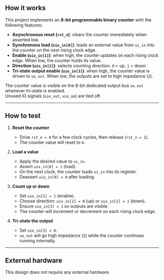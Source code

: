 <!---

This file is used to generate your project datasheet. Please fill in the information below and delete any unused
sections.

You can also include images in this folder and reference them in the markdown. Each image must be less than
512 kb in size, and the combined size of all images must be less than 1 MB.
-->

## How it works

This project implements an **8-bit programmable binary counter** with the following features:

- **Asynchronous reset (`rst_n`)**: clears the counter immediately when asserted low.  
- **Synchronous load (`uio_in[0]`)**: loads an external value from `ui_in` into the counter on the next rising clock edge.  
- **Enable (`uio_in[1]`)**: when high, the counter updates on each rising clock edge. When low, the counter holds its value.  
- **Direction (`uio_in[2]`)**: selects counting direction. `0` = up, `1` = down.  
- **Tri-state output enable (`uio_in[3]`)**: when high, the counter value is driven to `uo_out`. When low, the outputs are set to high impedance (`Z`).  

The counter value is visible on the 8-bit dedicated output bus `uo_out` whenever tri-state is enabled.  
Unused IO signals (`uio_out`, `uio_oe`) are tied off.  

---

## How to test

1. **Reset the counter**  
   - Drive `rst_n = 0` for a few clock cycles, then release (`rst_n = 1`).  
   - The counter value will reset to `0`.  

2. **Load a value**  
   - Apply the desired value to `ui_in`.  
   - Assert `uio_in[0] = 1` (load).  
   - On the next clock, the counter loads `ui_in` into its register.  
   - Deassert `uio_in[0] = 0` after loading.  

3. **Count up or down**  
   - Set `uio_in[1] = 1` (enable).  
   - Choose direction: `uio_in[2] = 0` (up) or `uio_in[2] = 1` (down).  
   - Ensure `uio_in[3] = 1` so outputs are visible.  
   - The counter will increment or decrement on each rising clock edge.  

4. **Tri-state the output**  
   - Set `uio_in[3] = 0`.  
   - `uo_out` will go high impedance (`Z`) while the counter continues running internally.  


---

## External hardware

This design does not require any external hardware.  

